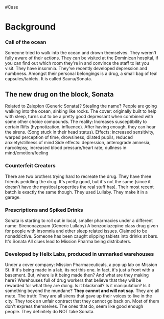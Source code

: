 #Case

# Background

### Call of the ocean
Someone tried to walk into the ocean and drown themselves.
They weren't fully aware of their actions.
They can be visited at the Dominican hospital, if you can find out which room they're in and convince the staff to let you visit.
They have insomnia. They've recently developed depression and numbness.
Amongst their personal belongings is a drug, a small bag of teal capsules/tablets.
It is called Sauna/Sonata.
## The new drug on the block, Sonata
Related to Zaleplon (Generic Sonata)? Stealing the name?
People are going walking into the ocean, sinking like rocks.
The cover: originally built to help with sleep, turns out to be a pretty good depressant when combined with some other choice compounds.
The reality: Increases susceptibility to certain Rifts (hypnotization, influence).
After having enough, they can hear the sirens. (Song stuck in their head status).
Effects: increased sensitivity, warped perception of time, drowsiness, dilated pupils, reduced anxiety/stillness of mind
Side effects: depression, anterograde amnesia, narcolepsy, increased blood pressure/heart rate, dullness in mind/emotion/feeling
### Counterfeit Creators
There are two brothers trying hard to recreate the drug.
They have three friends peddling the drug.
It's pretty good, but it's not the same (since it doesn't have the mystical properties the real stuff has).
Their most recent batch is exactly the same though. They used Lullaby.
They make it in a garage.
### Prescriptions and Spiked Drinks
Sonata is starting to roll out in local, smaller pharmacies under a different name: Sirenonazepam (Generic Lullaby)
A benzodiazepine class drug given for people with insomnia and other sleep related issues.
Claimed to be nonaddictive.
Someone has been caught slipping tablets into drinks at bars. It's Sonata
All clues lead to Mission Pharma being distributers.
### Developed by Helix Labs, produced in unmarked warehouses
Under a cover company: Mission Pharmaceuticals, a pop up lab on Mission St.
If it's being made in a lab, its not this one. In fact, it's just a front with a basement. But, where is it being made then? And what are they making here?
Warehouses full of drug workers that believe that they will be rewarded for what they are doing.
Is it blackmail? Is it manipulation? Is it something beyond the mundane? **They cannot and will not say.** They are all mute.
The truth: They are all sirens that gave up their voices to live in the city. They took an unfair contract that they cannot go back on. Most of them don't express themselves. The ones that do, seem like good enough people.
They definitely do NOT take Sonata.

